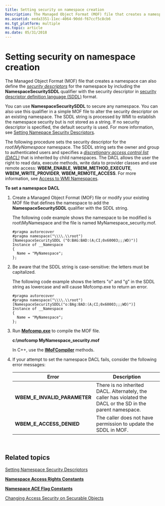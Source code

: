```yaml
---
title: Setting security on namespace creation
Description: The Managed Object Format (MOF) file that creates a namespace can also define the security descriptors for the namespace by including the NamespaceSecuritySDDL qualifier with the security descriptor in security descriptor definition language (SDDL) format.
ms.assetid: eeda3351-11ec-4064-90dd-f67ccf5c8cb6
ms.tgt_platform: multiple
ms.topic: article
ms.date: 05/31/2018
---
```


# Setting security on namespace creation

The Managed Object Format (MOF) file that creates a namespace can also define the [*security descriptors*](/windows/desktop/SecGloss/s-gly) for the namespace by including the **NamespaceSecuritySDDL** qualifier with the security descriptor in [security descriptor definition language (SDDL)](/windows/desktop/SecAuthZ/security-descriptor-definition-language) format.

You can use **NamespaceSecuritySDDL** to secure any namespace. You can also use this qualifier in a simple MOF file to alter the security descriptor on an existing namespace. The SDDL string is processed by WMI to establish the namespace security but is not stored as a string. If no security descriptor is specified, the default security is used. For more information, see [Setting Namepace Security Descriptors](setting-namespace-security-descriptors.md).

The following procedure sets the security descriptor for the *root\\MyNamespace* namespace. The SDDL string sets the owner and group to authenticated users and specifies a [*discretionary access control list (DACL)*](/windows/desktop/SecGloss/d-gly) that is inherited by child namespaces. The DACL allows the user the right to read data, execute methods, write data to provider classes and use remote access: **WBEM\_ENABLE**, **WBEM\_METHOD\_EXECUTE**, **WBEM\_WRITE\_PROVIDER**, **WBEM\_REMOTE\_ACCESS**. For more information, see [Access to WMI Namespaces](access-to-wmi-namespaces.md).

**To set a namespace DACL**

1.  Create a Managed Object Format (MOF) file or modify your existing MOF file that defines the namespace to add the **NamespaceSecuritySDDL** qualifier with the SDDL string.

    The following code example shows the namespace to be modified is root\\MyNamespace and the file is named MyNamespace\_security.mof.

    ```mof
    #pragma autorecover
    #pragma namespace("\\\\.\\root")
    [NamespaceSecuritySDDL ("O:BAG:BAD:(A;CI;0x60003;;;WD)")]
    Instance of __Namespace
    {
      Name = "MyNamespace";
    };
    ```

    

2.  Be aware that the SDDL string is case-sensitive: the letters must be capitalized.

    The following code example shows the letters "o" and "g" in the SDDL string as lowercase and will cause Mofcomp.exe to return an error.

    ```mof
    #pragma autorecover
    #pragma namespace("\\\\.\\root")
    [NamespaceSecuritySDDL("o:BAg:BAD:(A;CI;0x60003;;;WD)")] 
    Instance of __Namespace
    {
      Name = "MyNamespace";
    };
    ```

    

3.  Run [**Mofcomp.exe**](mofcomp.md) to compile the MOF file.

    **c:\\mofcomp MyNamespace\_security.mof**

    In C++, use the [**IMoFCompiler**](/windows/desktop/api/Wbemcli/nn-wbemcli-imofcompiler) methods.

4.  If your attempt to set the namespace DACL fails, consider the following error messages:

    

    | Error                           | Description                                                                                                  |
    |---------------------------------|--------------------------------------------------------------------------------------------------------------|
    | **WBEM\_E\_INVALID\_PARAMETER** | There is no inherited DACL. Alternately, the caller has violated the DACL or the SD in the parent namespace. |
    | **WBEM\_E\_ACCESS\_DENIED**     | The caller does not have permission to update the SDDL in MOF.                                               |

    

     

## Related topics

<dl> <dt>

[Setting Namespace Security Descriptors](setting-namespace-security-descriptors.md)
</dt> <dt>

[**Namespace Access Rights Constants**](namespace-access-rights-constants.md)
</dt> <dt>

[**Namespace ACE Flag Constants**](namespace-ace-flag-constants.md)
</dt> <dt>

[Changing Access Security on Securable Objects](changing-access-security-on-securable-objects.md)
</dt> </dl>

 

 